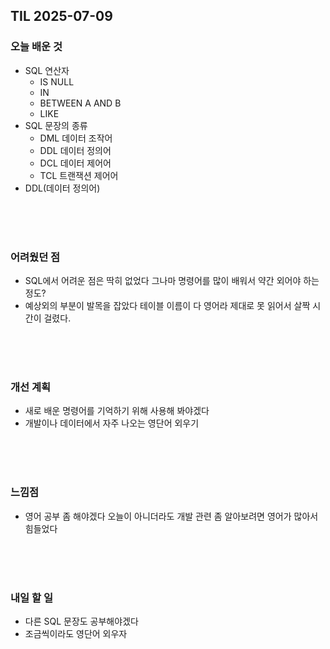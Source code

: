 ## TIL 2025-07-09

### 오늘 배운 것
- SQL 연산자
  - IS NULL
  - IN
  - BETWEEN A AND B
  - LIKE
- SQL 문장의 종류
  - DML 데이터 조작어
  - DDL 데이터 정의어
  - DCL 데이터 제어어
  - TCL 트랜잭션 제어어
- DDL(데이터 정의어)

<br/>
<br/>
<br/>

### 어려웠던 점
- SQL에서 어려운 점은 딱히 없었다 그나마 명령어를 많이 배워서 약간 외어야 하는 정도? 
- 예상외의 부분이 발목을 잡았다 테이블 이름이 다 영어라 제대로 못 읽어서 살짝 시간이 걸렸다.

<br/> 
<br/>
<br/>
 
### 개선 계획
- 새로 배운 명령어를 기억하기 위해 사용해 봐야겠다
- 개발이나 데이터에서 자주 나오는 영단어 외우기

<br/>
<br/>
<br/>

### 느낌점
- 영어 공부 좀 해야겠다 오늘이 아니더라도 개발 관련 좀 알아보려면 영어가 많아서 힘들었다

<br/>
<br/>
<br/>

### 내일 할 일
- 다른 SQL 문장도 공부해야겠다
- 조금씩이라도 영단어 외우자